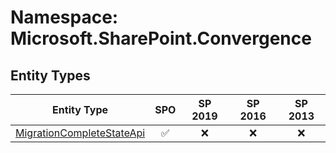# Namespace: Microsoft.SharePoint.Convergence

## Entity Types

Entity Type | SPO | SP 2019 | SP 2016 | SP 2013
----------|:---:|:-------:|:-------:|:-------:
[MigrationCompleteStateApi](./EntityTypes/MigrationCompleteStateApi.md) | ✅ | ❌ | ❌ | ❌